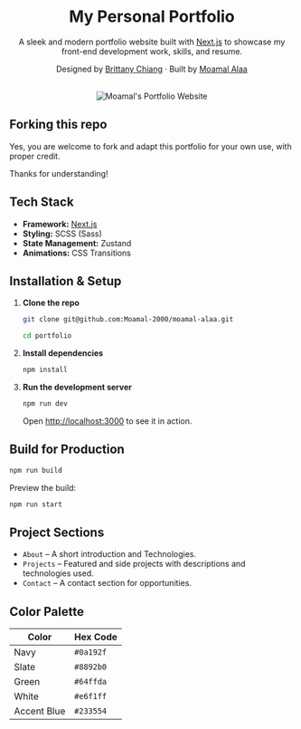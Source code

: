<h1 align="center">
  My Personal Portfolio
</h1>

<p align="center">
  A sleek and modern portfolio website built with <a href="https://nextjs.org" target="_blank">Next.js</a> to showcase my front-end development work, skills, and resume.
</p>

<p align="center">
  Designed by <a href="https://www.linkedin.com/in/bchiang7" target="_blank">Brittany Chiang</a> · Built by <a href="https://www.linkedin.com/in/moamal-alaa" target="_blank">Moamal Alaa</a>
</p>

<br/>

<div align="center">
  <img alt="Moamal's Portfolio Website" src="https://github.com/user-attachments/assets/2dab7cc0-8572-492a-9087-298cf77070bb" />
</div>

## Forking this repo

Yes, you are welcome to fork and adapt this portfolio for your own use, with proper credit.

Thanks for understanding!

## Tech Stack

- **Framework:** [Next.js](https://nextjs.org/)
- **Styling:** SCSS (Sass)
- **State Management:** Zustand
- **Animations:** CSS Transitions

## Installation & Setup

1. **Clone the repo**

   ```bash
   git clone git@github.com:Moamal-2000/moamal-alaa.git

   cd portfolio
   ```

2. **Install dependencies**

   ```bash
   npm install
   ```

3. **Run the development server**

   ```bash
   npm run dev
   ```

   Open [http://localhost:3000](http://localhost:3000) to see it in action.

## Build for Production

```bash
npm run build
```

Preview the build:

```bash
npm run start
```

## Project Sections

- `About` – A short introduction and Technologies.
- `Projects` – Featured and side projects with descriptions and technologies used.
- `Contact` – A contact section for opportunities.

## Color Palette

| Color       | Hex Code  |
| ----------- | --------- |
| Navy        | `#0a192f` |
| Slate       | `#8892b0` |
| Green       | `#64ffda` |
| White       | `#e6f1ff` |
| Accent Blue | `#233554` |
